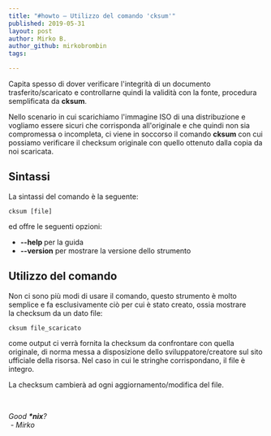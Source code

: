 ```yaml
---
title: "#howto – Utilizzo del comando 'cksum'"
published: 2019-05-31
layout: post
author: Mirko B.
author_github: mirkobrombin
tags:

---
```

<p>Capita spesso di dover verificare l'integrità di un documento trasferito/scaricato e&nbsp;controllarne quindi la validità con la fonte, procedura semplificata da <strong>cksum</strong>.</p><p>Nello scenario in cui scarichiamo l'immagine ISO di una distribuzione e vogliamo essere sicuri che corrisponda all'originale e che quindi non sia compromessa o incompleta, ci viene in soccorso il comando&nbsp;<strong>cksum</strong>&nbsp;con cui possiamo verificare il&nbsp;checksum originale con quello ottenuto dalla copia da noi scaricata.</p><h2>Sintassi</h2><p>La sintassi del comando è la seguente:</p><pre><code>cksum [file]</code></pre><p>ed offre le seguenti opzioni:</p><ul>	<li><strong>--help&nbsp;</strong>per la guida</li>	<li><strong>--version</strong>&nbsp;per mostrare la versione dello strumento</li></ul><h2>Utilizzo del comando</h2><p>Non ci sono più modi di usare il comando, questo strumento è molto semplice e fa esclusivamente ciò per cui è stato creato, ossia mostrare la&nbsp;checksum da un dato file:</p><pre><code>cksum file_scaricato</code></pre><p>come output ci verrà fornita la checksum da confrontare con quella originale, di norma messa a disposizione dello sviluppatore/creatore sul sito ufficiale della risorsa. Nel caso in cui le stringhe corrispondano, il file è integro.</p><p>La checksum cambierà ad ogni aggiornamento/modifica del file.</p><p>&nbsp;</p><p><em>Good&nbsp;<strong>*nix</strong>?</em><br /><em>&nbsp;- Mirko</em></p><p>&nbsp;</p>